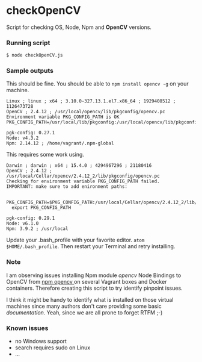 # checkOpenCV
Script for checking OS, Node, Npm and **OpenCV** versions.

### Running script

```bash
$ node checkOpenCV.js
```

### Sample outputs

This should be fine. You should be able to `npm install opencv -g` on your machine.

```
Linux ; linux ; x64 ; 3.10.0-327.13.1.el7.x86_64 ; 1929408512 ; 1126473728
OpenCV ; 2.4.12 ; /usr/local/opencv/lib/pkgconfig/opencv.pc
Environment variable PKG_CONFIG_PATH is OK
PKG_CONFIG_PATH=/usr/local/lib/pkgconfig:/usr/local/opencv/lib/pkgconfig/

pgk-config: 0.27.1
Node: v4.3.2
Npm: 2.14.12 ; /home/vagrant/.npm-global
```

This requires some work using.

```
Darwin ; darwin ; x64 ; 15.4.0 ; 4294967296 ; 21180416
OpenCV ; 2.4.12 ; /usr/local/Cellar/opencv/2.4.12_2/lib/pkgconfig/opencv.pc
Checking for environment variable PKG_CONFIG_PATH failed.
IMPORTANT: make sure to add enironment paths:

  PKG_CONFIG_PATH=$PKG_CONFIG_PATH:/usr/local/Cellar/opencv/2.4.12_2/lib/pkgconfig
  export PKG_CONFIG_PATH

pgk-config: 0.29.1
Node: v6.1.0
Npm: 3.9.2 ; /usr/local

```
Update your .bash_profile with your favorite editor. `atom $HOME/.bash_profile`.
Then restart your Terminal and retry installing.

### Note
I am observing issues installing Npm module _opencv_ Node Bindings to OpenCV from [npm opencv ](https://www.npmjs.com/package/opencv) on several Vagrant boxes and Docker containers.
Therefore creating this script to try identify pinpoint issues.

I think it might be handy to identify what is installed on those virtual machines since many authors don't care providing some basic _documentation_.
Yeah, since we are all prone to forget RTFM ;-)

### Known issues
- no Windows support
- search requires sudo on Linux
- ...
